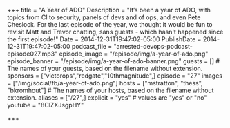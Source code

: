 +++
title = "A Year of ADO"
Description = "It’s been a year of ADO, with topics from CI to security, panels of devs and of ops, and even Pete Cheslock. For the last episode of the year, we thought it would be fun to revisit Matt and Trevor chatting, sans guests - which hasn't happened since the first episode!"
Date = 2014-12-31T19:47:02-05:00
PublishDate = 2014-12-31T19:47:02-05:00
podcast_file = "arrested-devops-podcast-episode027.mp3"
episode_image = "/episode/img/a-year-of-ado.png"
episode_banner = "/episode/img/a-year-of-ado-banner.png"
guests = [] # The names of your guests, based on the filename without extension.
sponsors = ["victorops","redgate","10thmagnitude",]
episode = "27"
images = ["/img/social/fb/a-year-of-ado.png"]
hosts = ["mstratton", "thess", "bkromhout"] # The names of your hosts, based on the filename without extension.
aliases = ["/27",]
explicit = "yes" # values are "yes" or "no"
youtube = "8ClZXJsgpHY"

+++

